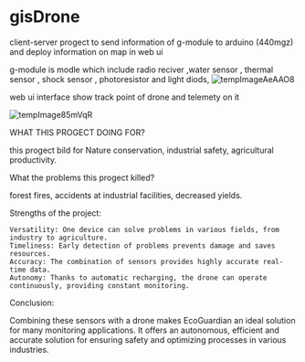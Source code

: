 # gisDrone
client-server progect to send information of g-module to arduino (440mgz) and deploy information on map in web ui 

g-module is modle which include radio reciver ,water sensor , thermal sensor , shock sensor , photoresistor and light diods,
![tempImageAeAAO8](https://github.com/foxxed14/gisDrone/assets/109000907/0ee32aee-6e3c-4526-ba52-03cece016932)

web ui interface show track point of drone and telemety on it 

![tempImage85mVqR](https://github.com/foxxed14/gisDrone/assets/109000907/f2d808c6-6464-4541-9e23-2d57d685d4b4)

WHAT THIS PROGECT DOING FOR?

this progect bild for Nature conservation, industrial safety, agricultural productivity.

What the problems this progect killed?

forest fires, accidents at industrial facilities, decreased yields.

Strengths of the project:

    Versatility: One device can solve problems in various fields, from industry to agriculture.
    Timeliness: Early detection of problems prevents damage and saves resources.
    Accuracy: The combination of sensors provides highly accurate real-time data.
    Autonomy: Thanks to automatic recharging, the drone can operate continuously, providing constant monitoring.

Conclusion:

Combining these sensors with a drone makes EcoGuardian an ideal solution for many monitoring applications. It offers an autonomous, efficient and accurate solution for ensuring safety and optimizing processes in various industries.


